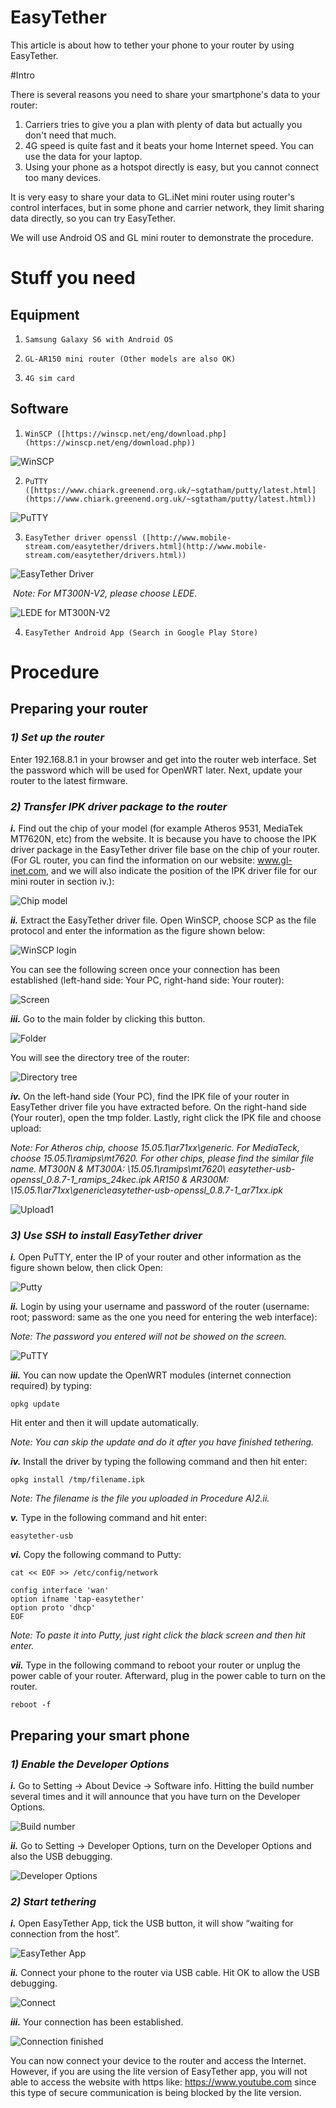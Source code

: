 # EasyTether 
This article is about how to tether your phone to your router by using EasyTether.

#Intro

There is several reasons you need to share your smartphone's data  to your router:

1. Carriers tries to give you a plan with plenty of data but actually you don't need that much.
2. 4G speed is quite fast and it beats your home Internet speed. You can use the data for your laptop.
3. Using your phone as a hotspot directly is easy, but you cannot connect too many devices.

It is very easy to share your data to GL.iNet mini router using router's control interfaces, but in some phone and carrier network, they limit sharing data directly, so you can try EasyTether.

We will use Android OS and GL mini router to demonstrate the procedure.



# Stuff you need

## Equipment

1)     Samsung Galaxy S6 with Android OS

2)     GL-AR150 mini router (Other models are also OK)

3)     4G sim card

## Software

1)     WinSCP ([https://winscp.net/eng/download.php](https://winscp.net/eng/download.php))

![WinSCP](http://www.gl-inet.com/wordpress/wp-content/uploads/2017/06/Q4.png)

2)     PuTTY ([https://www.chiark.greenend.org.uk/~sgtatham/putty/latest.html](https://www.chiark.greenend.org.uk/~sgtatham/putty/latest.html))

![PuTTY](http://www.gl-inet.com/wordpress/wp-content/uploads/2017/06/Q3.png)

3)     EasyTether driver openssl ([http://www.mobile-stream.com/easytether/drivers.html](http://www.mobile-stream.com/easytether/drivers.html))

![EasyTether Driver](http://www.gl-inet.com/wordpress/wp-content/uploads/2017/06/Q2.png)

​         *Note: For MT300N-V2, please choose LEDE.*

![LEDE for MT300N-V2](https://www.gl-inet.com/wordpress/wp-content/uploads/2017/11/14.jpg)

4)     EasyTether Android App (Search in Google Play Store)



# Procedure

## Preparing your router

### *1) Set up the router*

Enter 192.168.8.1 in your browser and get into the router web interface. Set the password which will be used for OpenWRT later. Next, update your router to the latest firmware.

### *2) Transfer IPK driver package to the router*

***i.*** Find out the chip of your model (for example Atheros 9531, MediaTek MT7620N, etc) from the website. It is because you have to choose the IPK driver package in the EasyTether driver file base on the chip of your router. (For GL router, you can find the information on our website: www.gl-inet.com, and we will also indicate the position of the IPK driver file for our mini router in section iv.):

![Chip model](http://www.gl-inet.com/wordpress/wp-content/uploads/2017/06/Q5.png)

***ii.*** Extract the EasyTether driver file. Open WinSCP, choose SCP as the file protocol and enter the information as the figure shown below:

![WinSCP login](http://www.gl-inet.com/wordpress/wp-content/uploads/2017/06/1.jpg)

You can see the following screen once your connection has been established (left-hand side: Your PC, right-hand side: Your router):

![Screen](http://www.gl-inet.com/wordpress/wp-content/uploads/2017/06/2.png)

***iii.*** Go to the main folder by clicking this button.

 ![Folder](http://www.gl-inet.com/wordpress/wp-content/uploads/2017/06/Q1.png)

You will see the directory tree of the router:

![Directory tree](http://www.gl-inet.com/wordpress/wp-content/uploads/2017/06/3.png)

***iv.*** On the left-hand side (Your PC), find the IPK file of your router in EasyTether driver file you have extracted before. On the right-hand side (Your router), open the tmp folder. Lastly, right click the IPK file and choose upload:

*Note: For Atheros chip, choose 15.05.1\ar71xx\generic. For MediaTeck, choose 15.05.1\ramips\mt7620. For other chips, please find the similar file name.*
*MT300N & MT300A: \15.05.1\ramips\mt7620\ easytether-usb-openssl_0.8.7-1_ramips_24kec.ipk*
*AR150 & AR300M: \15.05.1\ar71xx\generic\easytether-usb-openssl_0.8.7-1_ar71xx.ipk*

![Upload1](http://www.gl-inet.com/wordpress/wp-content/uploads/2017/06/Q11.png)

### *3) Use SSH to install EasyTether driver*

***i.*** Open PuTTY, enter the IP of your router and other information as the figure shown below, then click Open:

![Putty](http://www.gl-inet.com/wordpress/wp-content/uploads/2017/06/4.png)

***ii.*** Login by using your username and password of the router (username: root; password: same as the one you need for entering the web interface):

*Note: The password you entered will not be showed on the screen.*

![PuTTY](http://www.gl-inet.com/wordpress/wp-content/uploads/2017/06/5.png)

***iii.*** You can now update the OpenWRT modules (internet connection required) by typing:

`opkg update`

Hit enter and then it will update automatically.

*Note: You can skip the update and do it after you have finished tethering.*

***iv.*** Install the driver by typing the following command and then hit enter:

`opkg install /tmp/filename.ipk`

*Note: The filename is the file you uploaded in Procedure A)2.ii.*

***v.*** Type in the following command and hit enter:

`easytether-usb`

***vi.*** Copy the following command to Putty:

```
cat << EOF >> /etc/config/network

config interface 'wan'
option ifname 'tap-easytether'
option proto 'dhcp'
EOF
```

*Note:  To paste it into Putty, just right click the black screen and then hit enter.*

***vii.*** Type in the following command to reboot your router or unplug the power cable of your router. Afterward, plug in the power cable to turn on the router.

`reboot -f`



## Preparing your smart phone

### *1) Enable the Developer Options*

***i.*** Go to Setting -> About Device -> Software info. Hitting the build number several times and it will announce that you have turn on the Developer Options.

![Build number](http://www.gl-inet.com/wordpress/wp-content/uploads/2017/06/XXXXXXX.jpg)

***ii.*** Go to Setting -> Developer Options, turn on the Developer Options and also the USB debugging.

![Developer Options](http://www.gl-inet.com/wordpress/wp-content/uploads/2017/06/XXXX.jpg)

### *2) Start tethering*

***i.*** Open EasyTether App, tick the USB button, it will show “waiting for connection from the host”. 

![EasyTether App](http://www.gl-inet.com/wordpress/wp-content/uploads/2017/06/Screenshot_20170614-165645.jpg)

***ii.*** Connect your phone to the router via USB cable. Hit OK to allow the USB debugging.

![Connect](http://www.gl-inet.com/wordpress/wp-content/uploads/2017/06/Screenshot_20170614-165701.jpg)

***iii.*** Your connection has been established.

![Connection finished](http://www.gl-inet.com/wordpress/wp-content/uploads/2017/06/Screenshot_20170614-165709.jpg)





You can now connect your device to the router and access the Internet. However, if you are using the lite version of EasyTether app, you will not able to access the website with https like: https://www.youtube.com since this type of secure communication is being blocked by the lite version.





